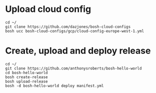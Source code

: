 # Upload cloud config
```
cd ~/
git clone https://github.com/dazjones/bosh-cloud-configs
bosh ucc bosh-cloud-configs/gcp/cloud-config-europe-west-1.yml
```

# Create, upload and deploy release
```
cd ~/
git clone https://github.com/anthonysroberts/bosh-hello-world
cd bosh-hello-world
bosh create-release
bosh upload-release
bosh -d bosh-hello-world deploy manifest.yml
```
